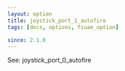 ```yaml
---
layout: option
title: joystick_port_1_autofire
tags: [docs, options, fsuae_option]

since: 2.1.0
---
```


See: joystick_port_0_autofire

